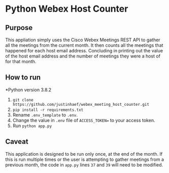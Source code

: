 # Python Webex Host Counter

## Purpose

This appliation simply uses the Cisco Webex Meetings REST API to gather all the meetings from the current month.  It then counts all the meetings that happened for each host email address.  Concluding in printing out the value of the host email address and the number of meetings they were a host of for that month. 

## How to run

*Python version 3.8.2
1. `git clone https://github.com/justinhaef/webex_meeting_host_counter.git`
1. `pip install -r requirements.txt`
1. Rename `.env_template` to `.env`.
1. Change the value in `.env` file of `ACCESS_TOKEN=` to your access token. 
1. Run `python app.py`

## Caveat

This application is designed to be run only once, at the end of the month.  If this is run multiple times or the user is attempting to gather meetings from a previous month, the code in `app.py` lines `37` and `39` will need to be modified. 